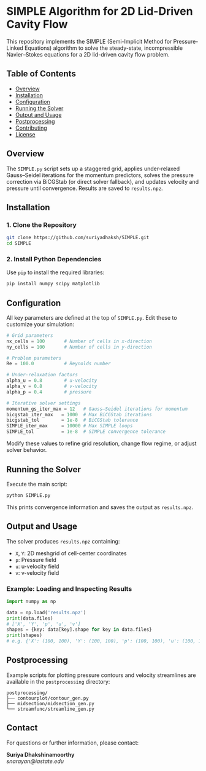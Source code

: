# SIMPLE Algorithm for 2D Lid-Driven Cavity Flow

This repository implements the SIMPLE (Semi-Implicit Method for Pressure-Linked Equations) algorithm to solve the steady-state, incompressible Navier–Stokes equations for a 2D lid-driven cavity flow problem.

## Table of Contents

* [Overview](#overview)
* [Installation](#installation)
* [Configuration](#configuration)
* [Running the Solver](#running-the-solver)
* [Output and Usage](#output-and-usage)
* [Postprocessing](#postprocessing)
* [Contributing](#contributing)
* [License](#license)

## Overview

The `SIMPLE.py` script sets up a staggered grid, applies under-relaxed Gauss–Seidel iterations for the momentum predictors, solves the pressure correction via BiCGStab (or direct solver fallback), and updates velocity and pressure until convergence. Results are saved to `results.npz`.

## Installation

### 1. Clone the Repository

```bash
git clone https://github.com/suriyadhaksh/SIMPLE.git
cd SIMPLE
```

### 2. Install Python Dependencies

Use `pip` to install the required libraries:

```bash
pip install numpy scipy matplotlib
```

## Configuration

All key parameters are defined at the top of `SIMPLE.py`. Edit these to customize your simulation:

```python
# Grid parameters
nx_cells = 100       # Number of cells in x-direction
ny_cells = 100       # Number of cells in y-direction

# Problem parameters
Re = 100.0           # Reynolds number

# Under-relaxation factors
alpha_u = 0.8        # u-velocity
alpha_v = 0.8        # v-velocity
alpha_p = 0.4        # pressure

# Iterative solver settings
momentum_gs_iter_max = 12   # Gauss–Seidel iterations for momentum
bicgstab_iter_max   = 1000  # Max BiCGStab iterations
bicgstab_tol        = 1e-8  # BiCGStab tolerance
SIMPLE_iter_max     = 10000 # Max SIMPLE loops
SIMPLE_tol          = 1e-8  # SIMPLE convergence tolerance
```

Modify these values to refine grid resolution, change flow regime, or adjust solver behavior.

## Running the Solver

Execute the main script:

```bash
python SIMPLE.py
```

This prints convergence information and saves the output as `results.npz`.

## Output and Usage

The solver produces `results.npz` containing:

* `X`, `Y`: 2D meshgrid of cell-center coordinates
* `p`: Pressure field
* `u`: u-velocity field
* `v`: v-velocity field

### Example: Loading and Inspecting Results

```python
import numpy as np

data = np.load('results.npz')
print(data.files)
# ['X', 'Y', 'p', 'u', 'v']
shapes = {key: data[key].shape for key in data.files}
print(shapes)
# e.g. {'X': (100, 100), 'Y': (100, 100), 'p': (100, 100), 'u': (100, 100), 'v': (100, 100)}
```

## Postprocessing

Example scripts for plotting pressure contours and velocity streamlines are available in the `postprocessing` directory:

```
postprocessing/
├── contourplot/contour_gen.py
├── midsection/midsection_gen.py
└── streamfunc/streamline_gen.py
```

## Contact
For questions or further information, please contact:

**Suriya Dhakshinamoorthy**  
_snarayan@iastate.edu_
